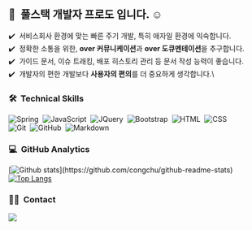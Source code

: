 ## 👋 &nbsp;풀스택 개발자 프로도 입니다. ☺️

✔️ &nbsp;서비스회사 환경에 맞는 빠른 주기 개발, 특히 애자일 환경에 익숙합니다.\
✔️ &nbsp;정확한 소통을 위한, **over 커뮤니케이션**과 **over 도큐멘테이션**을 추구합니다.\
✔️ &nbsp;가이드 문서, 이슈 트래킹, 배포 히스토리 관리 등 문서 작성 능력이 좋습니다.\
✔️ &nbsp;개발자의 편한 개발보다 **사용자의 편의**를 더 중요하게 생각합니다.\


### 🛠 &nbsp;Technical Skills
![Spring](https://img.shields.io/badge/-Spring-05122A?style=flat&logo=Spring)&nbsp;
![JavaScript](https://img.shields.io/badge/-JavaScript-05122A?style=flat&logo=javascript)&nbsp;
![JQuery](https://img.shields.io/badge/-JQuery-05122A?style=flat&logo=JQuery)&nbsp;
![Bootstrap](https://img.shields.io/badge/-Bootstrap-05122A?style=flat&logo=bootstrap&logoColor=563D7C)&nbsp;
![HTML](https://img.shields.io/badge/-HTML-05122A?style=flat&logo=HTML5)&nbsp;
![CSS](https://img.shields.io/badge/-CSS-05122A?style=flat&logo=CSS3&logoColor=1572B6)&nbsp;\
![Git](https://img.shields.io/badge/-Git-05122A?style=flat&logo=git)&nbsp;
![GitHub](https://img.shields.io/badge/-GitHub-05122A?style=flat&logo=github)&nbsp;
![Markdown](https://img.shields.io/badge/-Markdown-05122A?style=flat&logo=markdown)&nbsp;
<br/>

### 💻 &nbsp;GitHub Analytics

[![Github stats](https://github-readme-stats.vercel.app/api?username=prodo-developer&show_icons=true&theme=algolia&include_all_commits=true&count_private=true")](https://github.com/congchu/github-readme-stats)
[![Top Langs](https://github-readme-stats.vercel.app/api/top-langs/?username=prodo-developer&layout=compact&theme=algolia)](https://github.com/congchu/github-readme-stats)


### 🤝🏻 &nbsp;Contact
<a href="mailto:wjdals300@gmail.com"><img src="https://img.shields.io/badge/-wjdals300@gmail.com-D14836?style=flat&logo=Gmail&logoColor=white"/></a>
